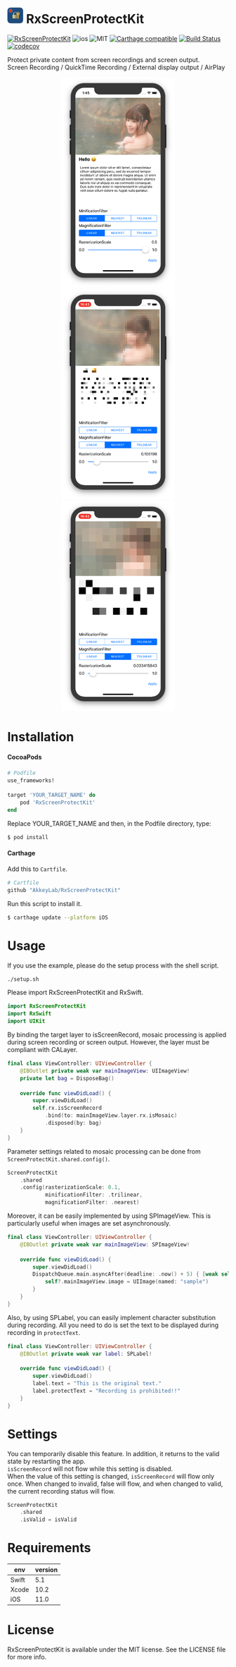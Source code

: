 <img src="https://github.com/AkkeyLab/RxScreenProtectKit/blob/master/Resources/logo.png?raw=true" alt="Miss Electric Eel 2016" width="36" height="36"> RxScreenProtectKit
======================================
[![RxScreenProtectKit](https://cocoapod-badges.herokuapp.com/v/RxScreenProtectKit/badge.png)](https://cocoapods.org/pods/RxScreenProtectKit)
![ios](https://cocoapod-badges.herokuapp.com/p/RxScreenProtectKit/badge.png)
![MIT](https://cocoapod-badges.herokuapp.com/l/RxScreenProtectKit/badge.png)
[![Carthage compatible](https://img.shields.io/badge/Carthage-compatible-4BC51D.svg?style=flat)](https://github.com/Carthage/Carthage)
[![Build Status](https://travis-ci.com/AkkeyLab/RxScreenProtectKit.svg?branch=master)](https://travis-ci.com/AkkeyLab/RxScreenProtectKit)
[![codecov](https://codecov.io/gh/AkkeyLab/RxScreenProtectKit/branch/master/graph/badge.svg)](https://codecov.io/gh/AkkeyLab/RxScreenProtectKit)

Protect private content from screen recordings and screen output.  
Screen Recording / QuickTime Recording / External display output / AirPlay

<div align="center">
<img src="https://github.com/AkkeyLab/RxScreenProtectKit/blob/master/Resources/mock-normal.png?raw=true" width="260"/> <img src="https://github.com/AkkeyLab/RxScreenProtectKit/blob/master/Resources/mock-mosaic-A.png?raw=true" width="260"/> <img src="https://github.com/AkkeyLab/RxScreenProtectKit/blob/master/Resources/mock-mosaic-B.png?raw=true" width="260"/>
</div>

# Installation
#### CocoaPods
```ruby
# Podfile
use_frameworks!

target 'YOUR_TARGET_NAME' do
    pod 'RxScreenProtectKit'
end
```
Replace YOUR_TARGET_NAME and then, in the Podfile directory, type:
```sh
$ pod install
```

#### Carthage
Add this to `Cartfile`.
```ruby
# Cartfile
github "AkkeyLab/RxScreenProtectKit"
```
Run this script to install it.
```sh
$ carthage update --platform iOS
```

# Usage
If you use the example, please do the setup process with the shell script.
```sh
./setup.sh
```
Please import RxScreenProtectKit and RxSwift.
```swift
import RxScreenProtectKit
import RxSwift
import UIKit
```
By binding the target layer to isScreenRecord, mosaic processing is applied during screen recording or screen output. However, the layer must be compliant with CALayer.
```swift
final class ViewController: UIViewController {
    @IBOutlet private weak var mainImageView: UIImageView!
    private let bag = DisposeBag()

    override func viewDidLoad() {
        super.viewDidLoad()
        self.rx.isScreenRecord
            .bind(to: mainImageView.layer.rx.isMosaic)
            .disposed(by: bag)
    }
}
```
Parameter settings related to mosaic processing can be done from `ScreenProtectKit.shared.config()`.
```swift
ScreenProtectKit
    .shared
    .config(rasterizationScale: 0.1,
            minificationFilter: .trilinear,
            magnificationFilter: .nearest)
```
Moreover, it can be easily implemented by using SPImageView. This is particularly useful when images are set asynchronously.
```swift
final class ViewController: UIViewController {
    @IBOutlet private weak var mainImageView: SPImageView!

    override func viewDidLoad() {
        super.viewDidLoad()
        DispatchQueue.main.asyncAfter(deadline: .now() + 5) { [weak self] in
            self?.mainImageView.image = UIImage(named: "sample")
        }
    }
}
```
Also, by using SPLabel, you can easily implement character substitution during recording. All you need to do is set the text to be displayed during recording in `protectText`.
```swift
final class ViewController: UIViewController {
    @IBOutlet private weak var label: SPLabel!

    override func viewDidLoad() {
        super.viewDidLoad()
        label.text = "This is the original text."
        label.protectText = "Recording is prohibited!!"
    }
}
```

# Settings
You can temporarily disable this feature. In addition, it returns to the valid state by restarting the app.  
`isScreenRecord` will not flow while this setting is disabled.  
When the value of this setting is changed, `isScreenRecord` will flow only once. When changed to invalid, false will flow, and when changed to valid, the current recording status will flow.
```swift
ScreenProtectKit
    .shared
    .isValid = isValid
```

# Requirements
|env  |version |
|---    |---   |
|Swift  |5.1   |
|Xcode  |10.2  |
|iOS    |11.0  |

# License
RxScreenProtectKit is available under the MIT license. See the LICENSE file for more info.
